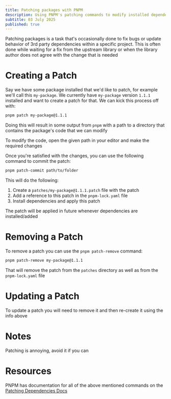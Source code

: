 ```yaml
---
title: Patching packages with PNPM
description: Using PNPM's patching commands to modify installed dependencies 
subtitle: 03 July 2025
published: true
---
```


Patching packages is a task that's occasionally done to fix bugs or update behavior of 3rd party dependencies within a specific project. This is often done while waiting for a fix from the upstream library or when the library author does not agree with the change that is needed

# Creating a Patch

Say we have some package installed that we'd like to patch, for example we'll call this `my-package`. We currently have `my-package` version `1.1.1` installed and want to create a patch for that. We can kick this process off with:

```sh
pnpm patch my-package@1.1.1
```

Doing this will result in some output from `pnpm` with a path to a directory that contains the package's code that we can modify

To modify the code, open the given path in your editor and make the required changes

Once you're satisfied with the changes, you can use the following command to commit the patch:

```sh
pnpm patch-commit path/to/folder
```

This will do the following:

1. Create a `patches/my-package@1.1.1.patch` file with the patch
2. Add a reference to this patch in the `pnpm-lock.yaml` file
3. Install dependencies and apply this patch

The patch will be applied in future whenever dependencies are installed/added

# Removing a Patch

To remove a patch you can use the `pnpm patch-remove` command:

```sh
pnpm patch-remove my-package@1.1.1
```

That will remove the patch from the `patches` directory as well as from the `pnpm-lock.yaml` file

# Updating a Patch

To update a patch you will need to remove it and then re-create it using the info above

# Notes

Patching is annoying, avoid it if you can

# Resources

PNPM has documentation for all of the above mentioned commands on the [Patching Dependencies Docs](https://pnpm.io/cli/patch)